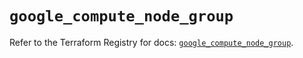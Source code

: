 # `google_compute_node_group`

Refer to the Terraform Registry for docs: [`google_compute_node_group`](https://registry.terraform.io/providers/hashicorp/google-beta/6.6.0/docs/resources/google_compute_node_group).
